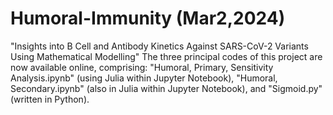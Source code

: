 # Humoral-Immunity (Mar2,2024)
"Insights into B Cell and Antibody Kinetics Against SARS-CoV-2 Variants Using Mathematical Modelling"
The three principal codes of this project are now available online, comprising: "Humoral, Primary, Sensitivity Analysis.ipynb" (using Julia within Jupyter Notebook), "Humoral, Secondary.ipynb" (also in Julia within Jupyter Notebook), and "Sigmoid.py" (written in Python).
